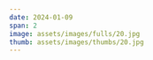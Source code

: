```yaml
---
date: 2024-01-09
span: 2
image: assets/images/fulls/20.jpg
thumb: assets/images/thumbs/20.jpg
---
```

